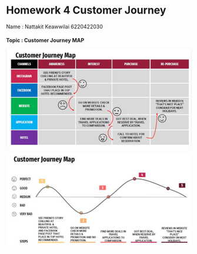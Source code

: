 #   Homework 4 Customer Journey
Name : Nattakit Keawwilai          6220422030
#### Topic : Customer Journey MAP

![Screenshot](customerjourney.JPG)

![Screenshot](customerjourney2.JPG)
